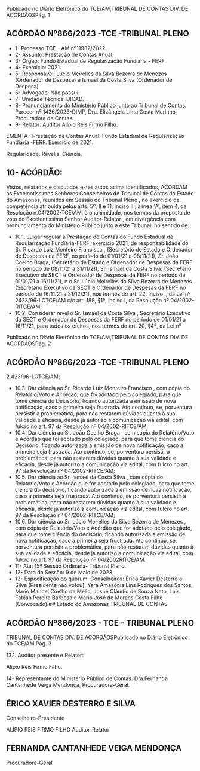 Publicado  no  Diário  Eletrônico do TCE/AM,TRIBUNAL DE CONTAS DIV. DE ACÓRDÃOSPág. 1

## ACÓRDÃO Nº866/2023 -TCE -TRIBUNAL PLENO

- 1- Processo TCE - AM nº11932/2022.
- 2- Assunto: Prestação de Contas Anual.
- 3- Órgão: Fundo Estadual de Regularização Fundiária - FERF.
- 4- Exercício: 2021.
- 5- Responsável: Lucio Meirelles da Silva Bezerra de Menezes (Ordenador de Despesa) e Ismael da Costa Silva (Ordenador de Despesa)
- 6- Advogado: Não possui.
- 7- Unidade Técnica: DICAD.
- 8- Pronunciamento  do  Ministério  Público  junto  ao  Tribunal  de  Contas: Parecer  nº 1436/2023-DIMP, Dra. Elizângela Lima Costa Marinho, Procuradora de Contas.
- 9- Relator: Auditor Alípio Reis Firmo Filho.

EMENTA : Prestação de Contas Anual. Fundo Estadual de Regularização Fundiária -FERF. Exercício de 2021.

Regularidade. Revelia. Ciência.

## 10-  ACÓRDÃO:

Vistos, relatados e discutidos estes autos acima identificados, ACORDAM os Excelentíssimos Senhores Conselheiros do Tribunal de Contas do Estado do Amazonas, reunidos em Sessão do Tribunal Pleno , no exercício da competência atribuída pelos arts. 5º, II e 11, inciso III, alínea 'A', item 4, da Resolução n.04/2002-TCE/AM, à unanimidade, nos termos da proposta de voto do Excelentíssimo Senhor Auditor-Relator , em divergência com pronunciamento do Ministério Público junto a este Tribunal, no sentido de:

- 10.1. Julgar regular a Prestação de Contas do Fundo Estadual de Regularização  Fundiária-FERF,  exercício  2021,  de  responsabilidade do Sr. Ricardo  Luiz  Monteiro  Francisco ,  (Secretário  de  Estado  e Ordenador de Despesas da FERF, no período de 01/01/21 a 08/11/21), Sr. João Coelho Braga, (Secretário de Estado e Ordenador de Despesas da FERF no período de 08/11/21 a 31/11/21), Sr. Ismael da  Costa  Silva, (Secretário  Executivo  da  SECT  e  Ordenador  de Despesas da FERF no período de 01/01/21 a 16/11/21), e o Sr. Lúcio Meirelles  da  Silva  Bezerra  de  Menezes (Secretário  Executivo  da SECT e Ordenador de Despesas da FERF no período de 16/11/21 a 31/12/21), nos termos do art. 22, inciso I, da Lei nº 2423/96-LOTCE/AM c/c art. 188, §1º, inciso I, da Resolução nº 04/2002-RITCE/AM;
- 10.2. Considerar revel o Sr. Ismael da Costa Silva , Secretário Executivo da SECT e Ordenador de Despesas da FERF no período de 01/01/21 a 16/11/21, para todos os efeitos, nos termos do art. 20, §4º, da Lei nº

Publicado  no  Diário  Eletrônico do TCE/AM,TRIBUNAL DE CONTAS DIV. DE ACÓRDÃOSPág. 2

## ACÓRDÃO Nº866/2023 -TCE -TRIBUNAL PLENO

2.423/96-LOTCE/AM;

- 10.3. Dar ciência ao Sr.  Ricardo  Luiz  Monteiro  Francisco , com  cópia  do Relatório/Voto  e  Acórdão,  que  foi adotado  pelo  colegiado,  para  que tome  ciência  do  Decisório,  ficando  autorizada  a  emissão  de  nova notificação, caso a primeira seja frustrada. Ato contínuo, se, porventura persistir  a  problemática,  para  não  restarem  dúvidas  quanto  à  sua validade  e  eficácia,  desde  já  autorizo  a  comunicação  via  edital,  com fulcro no art. 97 da Resolução nº 04/2002-RITCE/AM;
- 10.4. Dar ciência ao Sr. João Coelho Braga , com cópia do Relatório/Voto e Acórdão  que  foi adotado  pelo  colegiado,  para  que  tome  ciência  do Decisório,  ficando  autorizada  a  emissão  de  nova  notificação,  caso  a primeira seja frustrada. Ato contínuo, se, porventura persistir a problemática,  para  não  restarem  dúvidas  quanto  à  sua  validade  e eficácia, desde já autorizo a comunicação via edital, com fulcro no art. 97 da Resolução nº 04/2002-RITCE/AM;
- 10.5. Dar ciência ao Sr. Ismael da Costa Silva , com cópia do Relatório/Voto e  Acórdão  que for  adotado  pelo  colegiado,  para  que  tome  ciência  do decisório,  ficando  autorizada  a  emissão  de  nova  notificação,  caso  a primeira seja frustrada. Ato contínuo, se porventura persistir a problemática,  para  não  restarem  dúvidas  quanto  à  sua  validade  e eficácia, desde já autorizo a comunicação via edital, com fulcro no art. 97 da Resolução nº 04/2002-RITCE/AM;
- 10.6. Dar ciência ao Sr. Lúcio Meirelles da Silva Bezerra de Menezes , com cópia do Relatório/Voto e Acórdão que for adotado pelo colegiado,  para  que  tome  ciência  do  decisório,  ficando  autorizada  a emissão  de  nova  notificação,  caso  a  primeira  seja  frustrada.  Ato contínuo,  se,  porventura  persistir  a  problemática,  para  não  restarem dúvidas quanto à sua validade e eficácia, desde já autorizo a comunicação via edital, com fulcro no art. 97 da Resolução nº 04/2002RITCE/AM.
- 11-  Ata: 15ª Sessão Ordinária- Tribunal Pleno.
- 12-  Data da Sessão: 9 de Maio de 2023.
- 13-  Especificação do quorum: Conselheiros: Érico Xavier Desterro e Silva (Presidente não votou), Yara Amazônia Lins Rodrigues dos Santos, Mario Manoel Coelho de Mello, Josué Cláudio de Souza Neto, Luis Fabian Pereira Barbosa e Mário José de Moraes Costa Filho (Convocado).## Estado do Amazonas TRIBUNAL DE CONTAS

## ACÓRDÃO Nº866/2023 - TCE - TRIBUNAL PLENO

TRIBUNAL DE CONTAS DIV. DE ACÓRDÃOSPublicado  no  Diário  Eletrônico do TCE/AM,Pág. 3

13.1. Auditor presente e Relator:

Alípio Reis Firmo Filho.

14-  Representante do Ministério Público de Contas: Dra.Fernanda Cantanhede Veiga Mendonça, Procuradora-Geral.

## ÉRICO XAVIER DESTERRO E SILVA

Conselheiro-Presidente

ALÍPIO REIS FIRMO FILHO Auditor-Relator

## FERNANDA CANTANHEDE VEIGA MENDONÇA

Procuradora-Geral